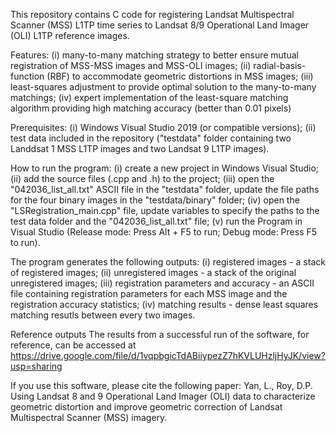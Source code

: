 This repository contains C code for registering Landsat Multispectral Scanner (MSS) L1TP time series to Landsat 8/9 Operational Land Imager (OLI) L1TP reference images.

Features: 
    (i) many-to-many matching strategy to better ensure mutual registration of MSS-MSS images and MSS-OLI images; 
    (ii) radial-basis-function (RBF) to accommodate geometric distortions in MSS images; 
    (iii) least-squares adjustment to provide optimal solution to the many-to-many matchings;
    (iv) expert implementation of the least-square matching algorithm providing high matching accuracy (better than 0.01 pixels)

Prerequisites: 
    (i) Windows Visual Studio 2019 (or compatible versions); 
    (ii) test data included in the repository ("testdata" folder containing two Landdsat 1 MSS L1TP images and two Landsat 9 L1TP images).

How to run the program: 
    (i) create a new project in Windows Visual Studio; 
    (ii) add the source files (.cpp and .h) to the project; 
    (iii) open the "042036_list_all.txt" ASCII file in the "testdata" folder, update the file paths for the four binary images in the "testdata/binary" folder; 
    (iv) open the "LSRegistration_main.cpp" file, update variables to specify the paths to the test data folder and the "042036_list_all.txt" file; 
    (v) run the Program in Visual Studio (Release mode: Press Alt + F5 to run; Debug mode: Press F5 to run). 

The program generates the following outputs:
    (i) registered images - a stack of registered images; 
    (ii) unregistered images - a stack of the original unregistered images; 
    (iii) registration parameters and accuracy - an ASCII file containing registration parameters for each MSS image and the registration accuracy statistics; 
    (iv) matching results - dense least squares matching resutls between every two images.

Reference outputs
The results from a successful run of the software, for reference, can be accessed at https://drive.google.com/file/d/1vqpbgicTdABiiypezZ7hKVLUHzljHyJK/view?usp=sharing

If you use this software, please cite the following paper: Yan, L., Roy, D.P. Using Landsat 8 and 9 Operational Land Imager (OLI) data to characterize geometric distortion and improve geometric correction of Landsat Multispectral Scanner (MSS) imagery.

